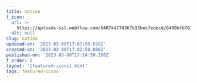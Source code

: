 ```yaml
---
title: notion
f_icon:
  url: >-
    https://uploads-ssl.webflow.com/640744774367b95bec7edecd/6408bfb701f03fc3bf56c9fa_icon-notion.svg
  alt: null
slug: notion
updated-on: '2023-03-08T17:07:59.599Z'
created-on: '2023-03-08T17:02:50.890Z'
published-on: '2023-03-08T17:14:50.106Z'
f_order: 6
layout: '[featured-icons].html'
tags: featured-icons
---
```



